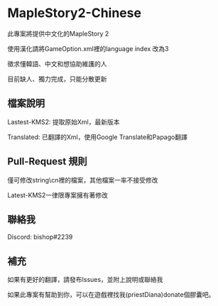 # MapleStory2-Chinese
此專案將提供中文化的MapleStory 2

使用漢化請將GameOption.xml裡的language index 改為3

徵求懂韓語、中文和想協助維護的人

目前缺人、獨力完成，只能分散更新
## 檔案說明
Lastest-KMS2: 提取原始Xml，最新版本

Translated: 已翻譯的Xml，使用Google Translate和Papago翻譯

## Pull-Request 規則
僅可修改string\cn裡的檔案，其他檔案一率不接受修改

Latest-KMS2一律限專案擁有著修改

## 聯絡我
Discord: bishop#2239

## 補充
如果有更好的翻譯，請發布Issues，並附上說明或聯絡我

如果此專案有幫助到你，可以在遊戲裡找我(priestDiana)donate個膠囊吧。
